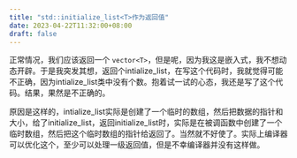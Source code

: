 ```yaml
---
title: "std::initialize_list<T>作为返回值"
date: 2023-04-22T11:32:00+08:00
draft: false
---
```


正常情况，我们应该返回一个 `vector<T>`，但是呢，因为我这是嵌入式，我不想动态开辟。于是我突发其想，返回个intialize_list，在写这个代码时，我就觉得可能不正确，因为intialize_list类中没有个数。抱着试一试的心态，我还是写了这个代码。结果，果然是不正确的。

原因是这样的，intialize_list实际是创建了一个临时的数组，然后把数据的指针和大小，给了initialize_list，返回initialize_list时，实际是在被调函数中创建了一个临时数组，然后把这个临时数组的指针给返回了。当然就不好使了。实际上编译器可以优化这个，至少可以处理一级返回值，但是不幸编译器并没有这样做。
